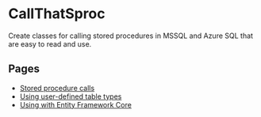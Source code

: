 # CallThatSproc
Create classes for calling stored procedures in MSSQL and Azure SQL that are easy to read and use.

## Pages
- [Stored procedure calls](./Stored-procedure-calls.md)
- [Using user-defined table types](./Using-user-defined-table-types.md)
- [Using with Entity Framework Core](./Using-with-Entity-Framework-Core.md)
